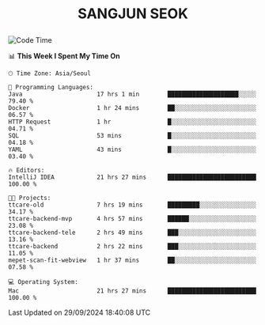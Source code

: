 <h1>
 <p align="center">
   SANGJUN SEOK
 </p>
</h1>

<!--START_SECTION:waka-->
![Code Time](http://img.shields.io/badge/Code%20Time-3%2C804%20hrs%2010%20mins-blue)

📊 **This Week I Spent My Time On** 

```text
🕑︎ Time Zone: Asia/Seoul

💬 Programming Languages: 
Java                     17 hrs 1 min        ████████████████████░░░░░   79.40 % 
Docker                   1 hr 24 mins        ██░░░░░░░░░░░░░░░░░░░░░░░   06.57 % 
HTTP Request             1 hr                █░░░░░░░░░░░░░░░░░░░░░░░░   04.71 % 
SQL                      53 mins             █░░░░░░░░░░░░░░░░░░░░░░░░   04.18 % 
YAML                     43 mins             █░░░░░░░░░░░░░░░░░░░░░░░░   03.40 % 

🔥 Editors: 
IntelliJ IDEA            21 hrs 27 mins      █████████████████████████   100.00 % 

🐱‍💻 Projects: 
ttcare-old               7 hrs 19 mins       █████████░░░░░░░░░░░░░░░░   34.17 % 
ttcare-backend-mvp       4 hrs 57 mins       ██████░░░░░░░░░░░░░░░░░░░   23.08 % 
ttcare-backend-tele      2 hrs 49 mins       ███░░░░░░░░░░░░░░░░░░░░░░   13.16 % 
ttcare-backend           2 hrs 22 mins       ███░░░░░░░░░░░░░░░░░░░░░░   11.05 % 
mepet-scan-fit-webview   1 hr 37 mins        ██░░░░░░░░░░░░░░░░░░░░░░░   07.58 % 

💻 Operating System: 
Mac                      21 hrs 27 mins      █████████████████████████   100.00 % 
```


 Last Updated on 29/09/2024 18:40:08 UTC
<!--END_SECTION:waka-->
